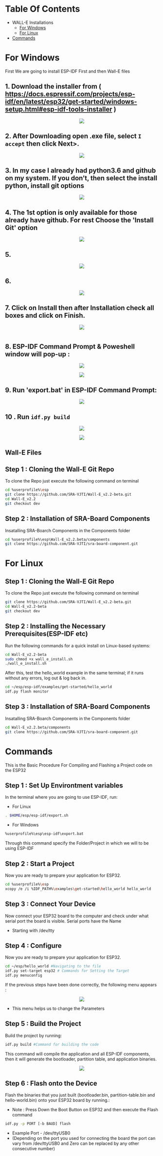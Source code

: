 # Table Of Contents
* WALL-E Installations
    * [For Windows](#for-windows)
    * [For Linux](#for-linux)
* [Commands](#commands)
# For Windows
First We are going to install ESP-IDF First and then Wall-E files
## 1. Download the installer from ( https://docs.espressif.com/projects/esp-idf/en/latest/esp32/get-started/windows-setup.html#esp-idf-tools-installer )
<p align="center">
  <img src="https://user-images.githubusercontent.com/66636289/112637273-f8ae2180-8e63-11eb-8f96-4921fd6c1441.png">
</p>

## 2. After Downloading open .exe file, select `I accept` then click Next>.
<p align="center">
  <img src="https://user-images.githubusercontent.com/66636289/112638237-0c0dbc80-8e65-11eb-8e18-4cfb65691d55.png">
</p>

## 3. In my case I already had python3.6 and github on my system. If you don’t, then select the install python, install git options 
<p align="center">
  <img src="https://user-images.githubusercontent.com/66636289/112638419-3eb7b500-8e65-11eb-94a9-0510cb33845e.png">
</p>

## 4. The 1st option is only available for those already have github. For rest Choose the 'Install Git' option  
<p align="center">
  <img src="https://user-images.githubusercontent.com/66636289/112638775-9c4c0180-8e65-11eb-8891-9cd4e185f84c.png">
</p>

## 5. 
<p align="center">
  <img src="https://user-images.githubusercontent.com/66636289/112639270-154b5900-8e66-11eb-8f93-29c0a2b279d6.png">
</p>

## 6.
<p align="center">
  <img src="https://user-images.githubusercontent.com/66636289/112639872-c4883000-8e66-11eb-9151-f4a7c72c0dbb.png">
</p>

## 7. Click on Install then after Installation check all boxes and click on Finish.
<p align="center">
  <img src="https://user-images.githubusercontent.com/66636289/112640010-f00b1a80-8e66-11eb-9856-88497a69e134.png">
</p>
<p align="center">
  <img src="">
</p>

## 8. ESP-IDF Command Prompt & Poweshell window will pop-up :
<p align="center">
  <img src="https://user-images.githubusercontent.com/66636289/112640831-bc7cc000-8e67-11eb-828a-2e77f53dbca7.png">
</p>
<p align="center">
  <img src="ttps://user-images.githubusercontent.com/66636289/112641114-11203b00-8e68-11eb-9e43-f37664525e50.png">
</p>
 
## 9. Run 'export.bat' in ESP-IDF Command Prompt:
<p align="center">
  <img src="https://user-images.githubusercontent.com/66636289/112641393-5ba1b780-8e68-11eb-85ba-c27e137258b8.png">
</p>

## 10 . Run `idf.py build`
<p align="center">
  <img src="https://user-images.githubusercontent.com/66636289/112641959-d965c300-8e68-11eb-9d95-5a71c5625174.png">
</p>

<p align="center">
  <img src="https://user-images.githubusercontent.com/66636289/112641989-dff43a80-8e68-11eb-81a7-67f6faf1d322.png">
</p>

## Wall-E Files
## Step 1 : Cloning the Wall-E Git Repo
To clone the Repo just execute the following command on terminal
```sh
cd %userprofile%\esp
git clone https://github.com/SRA-VJTI/Wall-E_v2.2-beta.git
cd Wall-E_v2.2
git checkout dev
```
## Step 2 : Installation of SRA-Board Components
Insatalling SRA-Boarch Components in the Components folder
```sh
cd %userprofile%\esp\Wall-E_v2.2.beta/components
git clone https://github.com/SRA-VJTI/sra-board-component.git
```
# For Linux 
## Step 1 : Cloning the Wall-E Git Repo
To clone the Repo just execute the following command on terminal
```sh
git clone https://github.com/SRA-VJTI/Wall-E_v2.2-beta.git
cd Wall-E_v2.2-beta
git checkout dev
```
## Step 2 : Installing the Necessary Prerequisites(ESP-IDF etc)
Run the following commands for a quick install on Linux-based systems:
```sh
cd Wall-E_v2.2-beta
sudo chmod +x wall_e_install.sh
./wall_e_install.sh
```
After this, test the hello_world example in the same terminal; if it runs without any errors, log out & log back in.
```sh
cd ~/esp/esp-idf/examples/get-started/hello_world
idf.py flash monitor
```
## Step 3 : Installation of SRA-Board Components
Insatalling SRA-Boarch Components in the Components folder
```sh
cd Wall-E_v2.2.beta/components
git clone https://github.com/SRA-VJTI/sra-board-component.git
```
# Commands
This is the Basic Procedure For Compiling and Flashing a Project code on the ESP32
## Step 1 : Set Up Environtment variables
In the terminal where you are going to use ESP-IDF, run:
* For Linux
```sh
. $HOME/esp/esp-idf/export.sh
```
* For Windows
```sh
%userprofile%\esp\esp-idf\export.bat
```
Through this command specify the Folder/Project in which we will to be using ESP-IDF 
## Step 2 : Start a Project
Now you are ready to prepare your application for ESP32.
```sh
cd %userprofile%\esp
xcopy /e /i %IDF_PATH%\examples\get-started\hello_world hello_world
```
## Step 3 : Connect Your Device
Now connect your ESP32 board to the computer and check under what serial port the board is visible.
Serial ports have the Name
* Starting with /dev/tty
## Step 4 : Configure
Now you are ready to prepare your application for ESP32.
```sh
cd ~/esp/hello_world #Navigating to the file
idf.py set-target esp32 # Commands for Setting the Target
idf.py menuconfig
```
If the previous steps have been done correctly, the following menu appears :
<p align="center">
  <img src="Assets/project-configuration1.png">
</p>

* This menu helps us to change the Parameters
## Step 5 : Build the Project
Build the project by running:
```sh
idf.py build #Command for building the code
```
This command will compile the application and all ESP-IDF components, then it will generate the bootloader, partition table, and application binaries.
<p align="center">
  <img src="Assets/build.png">
</p>

## Step 6 : Flash onto the Device
Flash the binaries that you just built (bootloader.bin, partition-table.bin and hello-world.bin) onto your ESP32 board by running.:
* Note : Press Down the Boot Button on ESP32 and then execute the Flash command
```sh
idf.py -p PORT [-b BAUD] flash 
```
* Example Port - /dev/ttyUSB0 
* (Depending on the port you used for connecting the board the port can vary from /dev/ttyUSB0 and Zero can be replaced by any other consecutive number)


